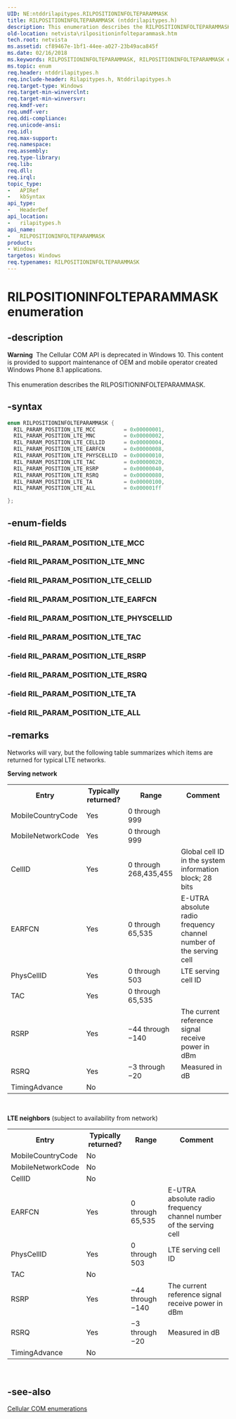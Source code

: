 ```yaml
---
UID: NE:ntddrilapitypes.RILPOSITIONINFOLTEPARAMMASK
title: RILPOSITIONINFOLTEPARAMMASK (ntddrilapitypes.h)
description: This enumeration describes the RILPOSITIONINFOLTEPARAMMASK.
old-location: netvista\rilpositioninfolteparammask.htm
tech.root: netvista
ms.assetid: cf89467e-1bf1-44ee-a027-23b49aca845f
ms.date: 02/16/2018
ms.keywords: RILPOSITIONINFOLTEPARAMMASK, RILPOSITIONINFOLTEPARAMMASK enumeration [Network Drivers Starting with Windows Vista], RIL_PARAM_POSITION_LTE_ALL, RIL_PARAM_POSITION_LTE_CELLID, RIL_PARAM_POSITION_LTE_EARFCN, RIL_PARAM_POSITION_LTE_MCC, RIL_PARAM_POSITION_LTE_MNC, RIL_PARAM_POSITION_LTE_PHYSCELLID, RIL_PARAM_POSITION_LTE_RSRP, RIL_PARAM_POSITION_LTE_RSRQ, RIL_PARAM_POSITION_LTE_TA, RIL_PARAM_POSITION_LTE_TAC, netvista.rilpositioninfolteparammask, rilapitypes/RILPOSITIONINFOLTEPARAMMASK, rilapitypes/RIL_PARAM_POSITION_LTE_ALL, rilapitypes/RIL_PARAM_POSITION_LTE_CELLID, rilapitypes/RIL_PARAM_POSITION_LTE_EARFCN, rilapitypes/RIL_PARAM_POSITION_LTE_MCC, rilapitypes/RIL_PARAM_POSITION_LTE_MNC, rilapitypes/RIL_PARAM_POSITION_LTE_PHYSCELLID, rilapitypes/RIL_PARAM_POSITION_LTE_RSRP, rilapitypes/RIL_PARAM_POSITION_LTE_RSRQ, rilapitypes/RIL_PARAM_POSITION_LTE_TA, rilapitypes/RIL_PARAM_POSITION_LTE_TAC
ms.topic: enum
req.header: ntddrilapitypes.h
req.include-header: Rilapitypes.h, Ntddrilapitypes.h
req.target-type: Windows
req.target-min-winverclnt:
req.target-min-winversvr:
req.kmdf-ver:
req.umdf-ver:
req.ddi-compliance:
req.unicode-ansi:
req.idl:
req.max-support:
req.namespace:
req.assembly:
req.type-library:
req.lib:
req.dll:
req.irql:
topic_type:
-	APIRef
-	kbSyntax
api_type:
-	HeaderDef
api_location:
-	rilapitypes.h
api_name:
-	RILPOSITIONINFOLTEPARAMMASK
product:
- Windows
targetos: Windows
req.typenames: RILPOSITIONINFOLTEPARAMMASK
---
```


# RILPOSITIONINFOLTEPARAMMASK enumeration


## -description


<div class="alert"><b>Warning</b>  The Cellular COM API is deprecated in Windows 10. This content is provided to support maintenance of OEM and mobile operator created Windows Phone 8.1 applications.</div><div> </div>This enumeration describes the RILPOSITIONINFOLTEPARAMMASK.




## -syntax


```cpp
enum RILPOSITIONINFOLTEPARAMMASK {
  RIL_PARAM_POSITION_LTE_MCC         = 0x00000001,
  RIL_PARAM_POSITION_LTE_MNC         = 0x00000002,
  RIL_PARAM_POSITION_LTE_CELLID      = 0x00000004,
  RIL_PARAM_POSITION_LTE_EARFCN      = 0x00000008,
  RIL_PARAM_POSITION_LTE_PHYSCELLID  = 0x00000010,
  RIL_PARAM_POSITION_LTE_TAC         = 0x00000020,
  RIL_PARAM_POSITION_LTE_RSRP        = 0x00000040,
  RIL_PARAM_POSITION_LTE_RSRQ        = 0x00000080,
  RIL_PARAM_POSITION_LTE_TA          = 0x00000100,
  RIL_PARAM_POSITION_LTE_ALL         = 0x000001ff

};
```


## -enum-fields




### -field RIL_PARAM_POSITION_LTE_MCC


### -field RIL_PARAM_POSITION_LTE_MNC


### -field RIL_PARAM_POSITION_LTE_CELLID


### -field RIL_PARAM_POSITION_LTE_EARFCN


### -field RIL_PARAM_POSITION_LTE_PHYSCELLID


### -field RIL_PARAM_POSITION_LTE_TAC


### -field RIL_PARAM_POSITION_LTE_RSRP


### -field RIL_PARAM_POSITION_LTE_RSRQ


### -field RIL_PARAM_POSITION_LTE_TA


### -field RIL_PARAM_POSITION_LTE_ALL


## -remarks



Networks will vary, but the following table summarizes which items are returned for typical LTE networks.

<b>Serving network</b>

<table>
<tr>
<th>Entry</th>
<th>Typically returned?</th>
<th>Range</th>
<th>Comment</th>
</tr>
<tr>
<td>
MobileCountryCode

</td>
<td>
Yes

</td>
<td>
0 through 999

</td>
<td>


</td>
</tr>
<tr>
<td>
MobileNetworkCode

</td>
<td>
Yes

</td>
<td>
0 through 999

</td>
<td>


</td>
</tr>
<tr>
<td>
CellID

</td>
<td>
Yes

</td>
<td>
0 through 268,435,455

</td>
<td>
Global cell ID in the system information block; 28 bits

</td>
</tr>
<tr>
<td>
EARFCN

</td>
<td>
Yes

</td>
<td>
0 through 65,535

</td>
<td>
E-UTRA absolute radio frequency channel number of the serving cell

</td>
</tr>
<tr>
<td>
PhysCellID

</td>
<td>
Yes

</td>
<td>
0 through 503

</td>
<td>
LTE serving cell ID

</td>
</tr>
<tr>
<td>
TAC

</td>
<td>
Yes

</td>
<td>
0 through 65,535

</td>
<td>


</td>
</tr>
<tr>
<td>
RSRP

</td>
<td>
Yes

</td>
<td>
−44 through −140

</td>
<td>
The current reference signal receive power in dBm

</td>
</tr>
<tr>
<td>
RSRQ

</td>
<td>
Yes

</td>
<td>
−3 through −20

</td>
<td>
Measured in dB

</td>
</tr>
<tr>
<td>
TimingAdvance

</td>
<td>
No

</td>
<td>


</td>
<td>


</td>
</tr>
</table>
 

<b>LTE neighbors</b> (subject to availability from network)

<table>
<tr>
<th>Entry</th>
<th>Typically returned?</th>
<th>Range</th>
<th>Comment</th>
</tr>
<tr>
<td>
MobileCountryCode

</td>
<td>
No

</td>
<td>


</td>
<td>


</td>
</tr>
<tr>
<td>
MobileNetworkCode

</td>
<td>
No

</td>
<td>


</td>
<td>


</td>
</tr>
<tr>
<td>
CellID

</td>
<td>
No

</td>
<td>


</td>
<td>


</td>
</tr>
<tr>
<td>
EARFCN

</td>
<td>
Yes

</td>
<td>
0 through 65,535

</td>
<td>
E-UTRA absolute radio frequency channel number of the serving cell

</td>
</tr>
<tr>
<td>
PhysCellID

</td>
<td>
Yes

</td>
<td>
0 through 503

</td>
<td>
LTE serving cell ID

</td>
</tr>
<tr>
<td>
TAC

</td>
<td>
No

</td>
<td>


</td>
<td>


</td>
</tr>
<tr>
<td>
RSRP

</td>
<td>
Yes

</td>
<td>
−44 through −140

</td>
<td>
The current reference signal receive power in dBm

</td>
</tr>
<tr>
<td>
RSRQ

</td>
<td>
Yes

</td>
<td>
−3 through −20

</td>
<td>
Measured in dB

</td>
</tr>
<tr>
<td>
TimingAdvance

</td>
<td>
No

</td>
<td>


</td>
<td>


</td>
</tr>
</table>
 




## -see-also

<a href="https://msdn.microsoft.com/library/windows/hardware/dn946509">Cellular COM enumerations</a>



 

 


